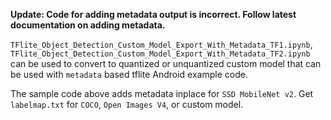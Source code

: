**Update: Code for adding metadata output is incorrect. Follow latest documentation on adding metadata.**

`TFlite_Object_Detection_Custom_Model_Export_With_Metadata_TF1.ipynb`, `TFlite_Object_Detection_Custom_Model_Export_With_Metadata_TF2.ipynb` can be used to convert to quantized or unquantized custom model that can be used with `metadata` based tflite Android example code. 

The sample code above adds metadata inplace for `SSD MobileNet v2`. Get `labelmap.txt` for `COCO`, `Open Images V4`, or custom model.
